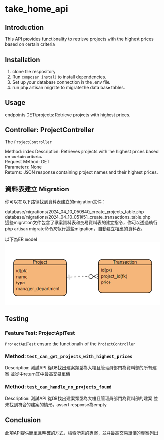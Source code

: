 
# take_home_api

## Introduction
This API provides functionality to retrieve projects with the highest prices based on certain criteria.
## Installation
1. clone the respository
2. Run `composer install` to install dependencies.
3. Set up your database connection in the .env file.
4. run php artisan migrate to migrate the data base tables.

## Usage

endpoints
GET/projects: Retrieve projects with highest prices.

## Controller: ProjectController
The `ProjectController` 

Method: index
Description: Retrieves projects with the highest prices based on certain criteria.  
Request Method: GET  
Parameters: None  
Returns: JSON response containing project names and their highest prices.  

## 資料表建立 Migration
你可以在以下路徑找到資料表建立的migration文件：

database/migrations/2024_04_10_050840_create_projects_table.php  
database/migrations/2024_04_10_051051_create_transactions_table.php  
這些migration文件包含了專案資料表和交易資料表的建立指令，你可以透過執行php artisan migrate命令來執行這些migration，自動建立相應的資料表。  

以下為ER model 
![alt text](image.png)

## Testing

### Feature Test: ProjectApiTest
`ProjectApiTest` ensure the functionally of the `ProjectController`

### Method: `test_can_get_projects_with_highest_prices`
Description: 測試API 從DB找出建案類型為大樓且管理員部門為資料部的所有建案 並從中return其中最高交易單價

### Method: `test_can_handle_no_projects_found`
Description: 測試API 從DB找出建案類型為大樓且管理員部門為資料部的建案 並未找到符合的建案的情形，assert response為empty

## Conclusion
此項API提供簡單且明確的方式，檢索所需的專案，並將最高交易單價的專案列出
